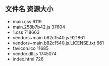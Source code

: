 ##  文件名           资源大小
- main.css           6119
- main.258b7b42.js           37604
- 1.css           718663
- vendors~main.b82c1540.js           921861
- vendors~main.b82c1540.js.LICENSE.txt           661
- favicon.ico           11685
- vendor.dll.js           1745074
- index.html           726
